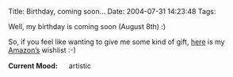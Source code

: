 Title: Birthday, coming soon...
Date: 2004-07-31 14:23:48
Tags: 

<p>Well, my birthday is coming soon (August 8th) :)</p>

<p>So, if you feel like wanting to give me some kind of gift, <a href="http://www.amazon.com/gp/registry/registry.html/002-6379109-8869627?%5Fencoding=UTF8&amp;id=10S5L8LXOZAUX">here</a> is my <a href="http://www.amazon.com/">Amazon&#8217;s</a> wishlist :-)</p>

<p><strong>Current Mood:</strong> <img width="15" height="15" src="http://stat.livejournal.com/img/mood/growf/smileys/artistic.gif"/> artistic</p>
